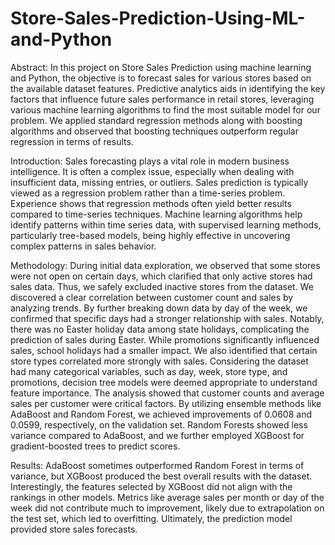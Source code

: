 # Store-Sales-Prediction-Using-ML-and-Python

Abstract: In this project on Store Sales Prediction using machine learning and Python, the objective is to forecast sales for various stores based on the available dataset features. Predictive analytics aids in identifying the key factors that influence future sales performance in retail stores, leveraging various machine learning algorithms to find the most suitable model for our problem. We applied standard regression methods along with boosting algorithms and observed that boosting techniques outperform regular regression in terms of results.

Introduction: Sales forecasting plays a vital role in modern business intelligence. It is often a complex issue, especially when dealing with insufficient data, missing entries, or outliers. Sales prediction is typically viewed as a regression problem rather than a time-series problem. Experience shows that regression methods often yield better results compared to time-series techniques. Machine learning algorithms help identify patterns within time series data, with supervised learning methods, particularly tree-based models, being highly effective in uncovering complex patterns in sales behavior.

Methodology: During initial data exploration, we observed that some stores were not open on certain days, which clarified that only active stores had sales data. Thus, we safely excluded inactive stores from the dataset. We discovered a clear correlation between customer count and sales by analyzing trends. By further breaking down data by day of the week, we confirmed that specific days had a stronger relationship with sales. Notably, there was no Easter holiday data among state holidays, complicating the prediction of sales during Easter. While promotions significantly influenced sales, school holidays had a smaller impact. We also identified that certain store types correlated more strongly with sales. Considering the dataset had many categorical variables, such as day, week, store type, and promotions, decision tree models were deemed appropriate to understand feature importance. The analysis showed that customer counts and average sales per customer were critical factors. By utilizing ensemble methods like AdaBoost and Random Forest, we achieved improvements of 0.0608 and 0.0599, respectively, on the validation set. Random Forests showed less variance compared to AdaBoost, and we further employed XGBoost for gradient-boosted trees to predict scores.

Results: AdaBoost sometimes outperformed Random Forest in terms of variance, but XGBoost produced the best overall results with the dataset. Interestingly, the features selected by XGBoost did not align with the rankings in other models. Metrics like average sales per month or day of the week did not contribute much to improvement, likely due to extrapolation on the test set, which led to overfitting. Ultimately, the prediction model provided store sales forecasts.
